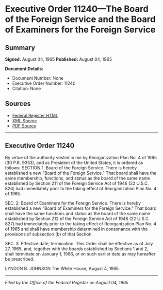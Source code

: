# Executive Order 11240—The Board of the Foreign Service and the Board of Examiners for the Foreign Service

## Summary

**Signed:** August 04, 1965
**Published:** August 04, 1965

**Document Details:**
- Document Number: None
- Executive Order Number: 11240
- Citation: None

## Sources
- [Federal Register HTML](https://www.presidency.ucsb.edu/documents/executive-order-11240-the-board-the-foreign-service-and-the-board-examiners-for-the)
- [XML Source](None)
- [PDF Source](None)

---

## Executive Order 11240

By virtue of the authority vested in me by Reorganization Plan No. 4 of 1965 (30 P.R. 9353), and as President of the United States, it is ordered as follows:
SECTION 1. Board of the Foreign Service. There is hereby established a new "Board of the Foreign Service." That board shall have the same membership, functions, and status as the board of the same name established by Section 211 of the Foreign Service Act of 1946 (22 U.S.C. 826) had immediately prior to the taking effect of Reorganization Plan No. 4 of 1965.

SEC. 2. Board of Examiners for the Foreign Service. There is hereby established a new "Board of Examiners for the Foreign Service." That board shall have the same functions and status as the board of the same name established by Section 212 of the Foreign Service Act of 1946 (22 U.S.C. 827) had immediately prior to the taking effect of Reorganization Plan No. 4 of 1965 and shall have membership determined in consonance with the provisions of subsection (b) of that Section.

SEC. 3. Effective date; termination. This Order shall be effective as of July 27, 1965, and, together with the boards established by Sections 1 and 2, shall terminate on January 1, 1966, or on such earlier date as may hereafter be prescribed.

LYNDON B. JOHNSON
The White House,
August 4, 1965.

---

*Filed by the Office of the Federal Register on August 04, 1965*
